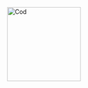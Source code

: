 <img width="171" alt="Cod" src="https://github.com/AidanEsposito/Cod-CMSI-3802/assets/97552458/ad4c897f-2d9f-43d5-aa25-697c4bab06b6">
